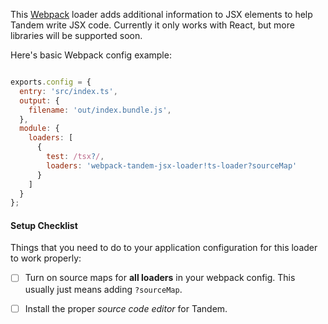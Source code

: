 This [Webpack](https://webpack.js.org/) loader adds additional information to JSX elements to help Tandem write JSX code. Currently it 
only works with React, but more libraries will be supported soon. 

Here's basic Webpack config example:

```javascript

exports.config = {
  entry: 'src/index.ts',
  output: {
    filename: 'out/index.bundle.js',
  },
  module: {
    loaders: [
      {
        test: /tsx?/,
        loaders: 'webpack-tandem-jsx-loader!ts-loader?sourceMap'
      }
    ]
  }
};

```

#### Setup Checklist

Things that you need to do to your application configuration for this loader to work properly:

- [ ] Turn on source maps for **all loaders** in your webpack config. This usually just means adding `?sourceMap`.
- [ ] Install the proper *source code editor* for Tandem.  




